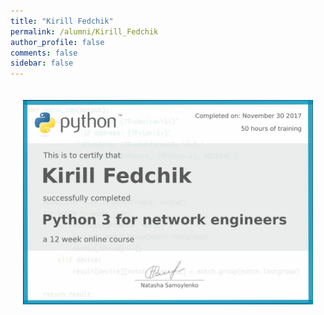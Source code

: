 ```yaml
---
title: "Kirill Fedchik"
permalink: /alumni/Kirill_Fedchik
author_profile: false
comments: false
sidebar: false
---
```


<div style="padding: 20px;">
  <img src="https://raw.githubusercontent.com/pyneng/pyneng.github.io/master/alumni/Kirill_Fedchik.png" alt="Python for network engineers">
</div>

